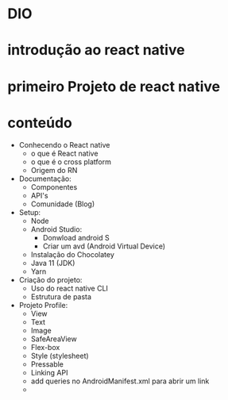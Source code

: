 # DIO
# introdução ao react native
# primeiro Projeto de react native


# conteúdo
- Conhecendo o React native
  - o que é React native
  - o que é o cross platform
  - Origem do RN
- Documentação:
  - Componentes
  - API's
  - Comunidade (Blog)
- Setup:
  - Node
  - Android Studio:
    - Donwload android S
    - Criar um avd (Android Virtual Device)  
  - Instalação do Chocolatey
  - Java 11 (JDK)
  - Yarn
- Criação do projeto:
  - Uso do react native CLI
  - Estrutura de pasta
- Projeto Profile:
  - View
  - Text
  - Image
  - SafeAreaView
  - Flex-box
  - Style (stylesheet)
  - Pressable
  - Linking API
  - add queries no AndroidManifest.xml para abrir um link
  -  
